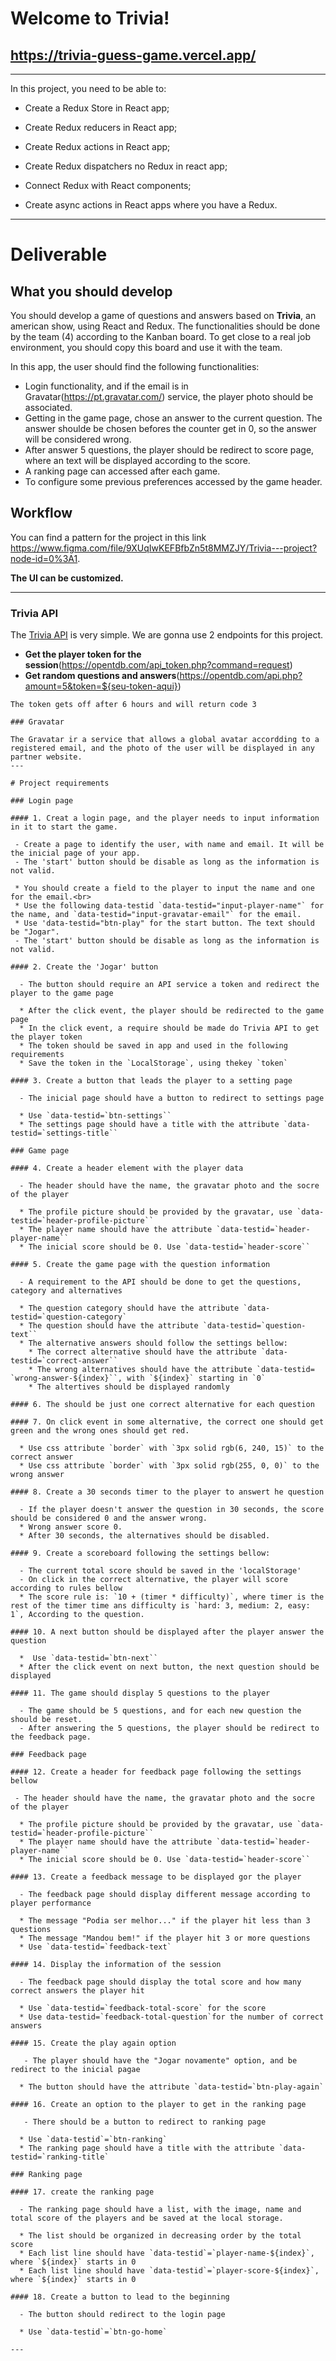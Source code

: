 # Welcome to Trivia!

## https://trivia-guess-game.vercel.app/
---

In this project, you need to be able to:

  * Create a Redux Store in React app;

  * Create Redux reducers in React app;
  
  * Create Redux actions in React app;
  
  * Create Redux dispatchers no Redux in react app;  
  
  * Connect Redux with React components;
  
  * Create async actions in React apps where you have a Redux.

---

# Deliverable

## What you should develop

You should develop a game of questions and answers based on **Trivia**, an american show, using React and Redux.
The functionalities should be done by the team (4) according to the Kanban board. 
To get close to a real job environment, you should copy this board and use it with the team.

In this app, the user should find the following functionalities:

- Login functionality, and if the email is in Gravatar(https://pt.gravatar.com/) service, the player photo should be associated.
- Getting in the game page, chose an answer to the current question. The answer shoulde be chosen befores the counter get in 0, so the answer will be considered wrong.
- After answer 5 questions, the player should be redirect to score page, where an text will be displayed according to the score.
- A ranking page can accessed after each game.
- To configure some previous preferences accessed by the game header.
  
## Workflow

You can find a pattern for the project in this link https://www.figma.com/file/9XUqIwKEFBfbZn5t8MMZJY/Trivia---project?node-id=0%3A1.

**The UI can be customized.** 


---
### Trivia API 

The [Trivia API](https://opentdb.com/api_config.php) is very simple. We are gonna use 2 endpoints for this project.

* **Get the player token for the session**(https://opentdb.com/api_token.php?command=request)
* **Get random questions and answers**(https://opentdb.com/api.php?amount=5&token=${seu-token-aqui})

```
The token gets off after 6 hours and will return code 3

### Gravatar

The Gravatar ir a service that allows a global avatar accordding to a registered email, and the photo of the user will be displayed in any partner website.
---

# Project requirements

### Login page

#### 1. Creat a login page, and the player needs to input information in it to start the game.

 - Create a page to identify the user, with name and email. It will be the inicial page of your app. 
 - The 'start' button should be disable as long as the information is not valid.

 * You should create a field to the player to input the name and one for the email.<br>
 * Use the following data-testid `data-testid="input-player-name"` for the name, and `data-testid="input-gravatar-email"` for the email.
 * Use 'data-testid="btn-play" for the start button. The text should be "Jogar".
 - The 'start' button should be disable as long as the information is not valid.  

#### 2. Create the 'Jogar' button

  - The button should require an API service a token and redirect the player to the game page

  * After the click event, the player should be redirected to the game page
  * In the click event, a require should be made do Trivia API to get the player token
  * The token should be saved in app and used in the following requirements
  * Save the token in the `LocalStorage`, using thekey `token`  

#### 3. Create a button that leads the player to a setting page

  - The inicial page should have a button to redirect to settings page

  * Use `data-testid=`btn-settings``
  * The settings page should have a title with the attribute `data-testid=`settings-title``

### Game page

#### 4. Create a header element with the player data

  - The header should have the name, the gravatar photo and the socre of the player
  
  * The profile picture should be provided by the gravatar, use `data-testid=`header-profile-picture``
  * The player name should have the attribute `data-testid=`header-player-name``
  * The inicial score should be 0. Use `data-testid=`header-score``
 
#### 5. Create the game page with the question information

  - A requirement to the API should be done to get the questions, category and alternatives

  * The question category should have the attribute `data-testid=`question-category`
  * The question should have the attribute `data-testid=`question-text``
  * The alternative answers should follow the settings bellow:
    * The correct alternative should have the attribute `data-testid=`correct-answer``
    * The wrong alternatives should have the attribute `data-testid= `wrong-answer-${index}``, with `${index}` starting in `0`
    * The altertives should be displayed randomly
  
#### 6. The should be just one correct alternative for each question
 
#### 7. On click event in some alternative, the correct one should get green and the wrong ones should get red.

  * Use css attribute `border` with `3px solid rgb(6, 240, 15)` to the correct answer
  * Use css attribute `border` with `3px solid rgb(255, 0, 0)` to the wrong answer

#### 8. Create a 30 seconds timer to the player to answert he question

  - If the player doesn't answer the question in 30 seconds, the score should be considered 0 and the answer wrong.
  * Wrong answer score 0.  
  * After 30 seconds, the alternatives should be disabled.

#### 9. Create a scoreboard following the settings bellow: 

  - The current total score should be saved in the 'localStorage'
  - On click in the correct alternative, the player will score according to rules bellow  
  * The score rule is: `10 + (timer * difficulty)`, where timer is the rest of the timer time ans difficulty is `hard: 3, medium: 2, easy: 1`, According to the question. 

#### 10. A next button should be displayed after the player answer the question

  *  Use `data-testid=`btn-next``
  * After the click event on next button, the next question should be displayed

#### 11. The game should display 5 questions to the player

  - The game should be 5 questions, and for each new question the should be reset. 
  - After answering the 5 questions, the player should be redirect to the feedback page.

### Feedback page

#### 12. Create a header for feedback page following the settings bellow

 - The header should have the name, the gravatar photo and the socre of the player
  
  * The profile picture should be provided by the gravatar, use `data-testid=`header-profile-picture``
  * The player name should have the attribute `data-testid=`header-player-name``
  * The inicial score should be 0. Use `data-testid=`header-score``

#### 13. Create a feedback message to be displayed gor the player

  - The feedback page should display different message according to player performance

  * The message "Podia ser melhor..." if the player hit less than 3 questions
  * The message "Mandou bem!" if the player hit 3 or more questions
  * Use `data-testid=`feedback-text`
  
#### 14. Display the information of the session

  - The feedback page should display the total score and how many correct answers the player hit

  * Use `data-testid=`feedback-total-score` for the score
  * Use data-testid=`feedback-total-question`for the number of correct answers

#### 15. Create the play again option

   - The player should have the "Jogar novamente" option, and be redirect to the inicial pagae

  * The button should have the attribute `data-testid=`btn-play-again` 

#### 16. Create an option to the player to get in the ranking page

   - There should be a button to redirect to ranking page

  * Use `data-testid`=`btn-ranking`
  * The ranking page should have a title with the attribute `data-testid=`ranking-title`

### Ranking page

#### 17. create the ranking page

  - The ranking page should have a list, with the image, name and total score of the players and be saved at the local storage.

  * The list should be organized in decreasing order by the total score
  * Each list line should have `data-testid`=`player-name-${index}`, where `${index}` starts in 0
  * Each list line should have `data-testid`=`player-score-${index}`, where `${index}` starts in 0
 
#### 18. Create a button to lead to the beginning

  - The button should redirect to the login page 

  * Use `data-testid`=`btn-go-home`
  
---
